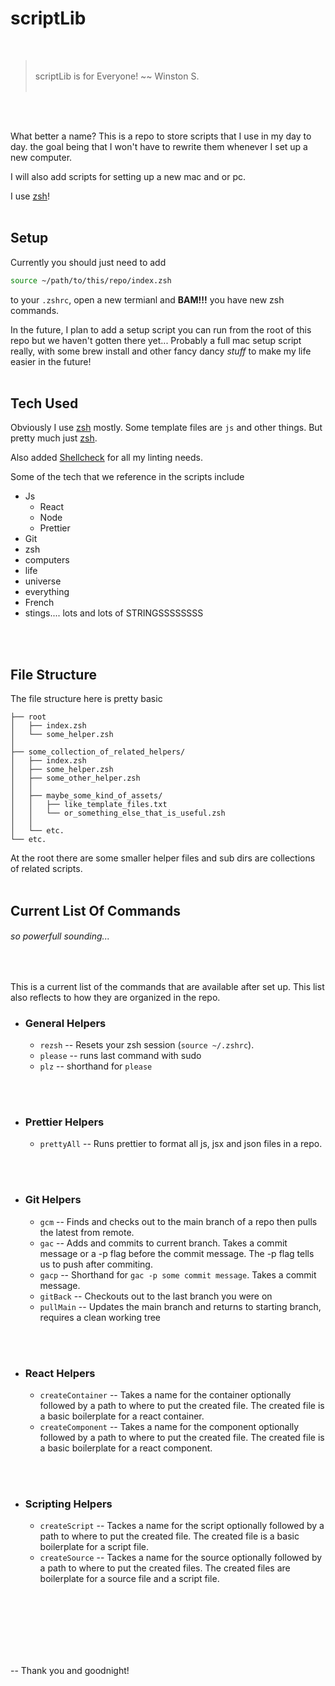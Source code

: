 # scriptLib

<br />

> <br />scriptLib is for Everyone! ~~ Winston S.<br /><br />

<br />
<br />

What better a name? This is a repo to store scripts that I use in my day to day. the goal being that I won't have to rewrite them whenever I set up a new computer.

I will also add scripts for setting up a new mac and or pc.

I use [zsh](https://ohmyz.sh/)!
<br />
<br />

## Setup

Currently you should just need to add 
```zsh
source ~/path/to/this/repo/index.zsh
```

to your `.zshrc`, open a new termianl and **BAM!!!** you have new zsh commands.

In the future, I plan to add a setup script you can run from the root of this repo but we haven't gotten there yet... Probably a full mac setup script really, with some brew install and other fancy dancy *stuff* to make my life easier in the future!
<br />
<br />

## Tech Used
    
Obviously I use [zsh](https://ohmyz.sh/) mostly. Some template files are `js` and other things. But pretty much just [zsh](https://ohmyz.sh/).

Also added [Shellcheck](https://www.shellcheck.net/) for all my linting needs.

Some of the tech that we reference in the scripts include

- Js
    - React
    - Node
    - Prettier
- Git
- zsh
- computers
- life
- universe
- everything
- French
- stings.... lots and lots of STRINGSSSSSSSS
<br />
<br />

## File Structure

The file structure here is pretty basic

```
├── root
│   ├── index.zsh
│   └── some_helper.zsh
│
├── some_collection_of_related_helpers/
│   ├── index.zsh
│   ├── some_helper.zsh
│   ├── some_other_helper.zsh
│   │
│   ├── maybe_some_kind_of_assets/
│   │   ├── like_template_files.txt
│   │   └── or_something_else_that_is_useful.zsh
│   │
│   └── etc.
└── etc.
```

At the root there are some smaller helper files and sub dirs are collections of related scripts.
<br />
<br />

## Current List Of Commands 
###### so powerfull sounding...
<br />

This is a current list of the commands that are available after set up. This list also reflects to how they are organized in the repo. <!-- Need to expand this presentation so it is more helpful... -->

- ### General Helpers
    - `rezsh` -- Resets your zsh session (`source ~/.zshrc`).
    - `please` -- runs last command with sudo
    - `plz` -- shorthand for `please`
<br />
<br />

- ### Prettier Helpers
    - `prettyAll` -- Runs prettier to format all js, jsx and json files in a repo.
<br />
<br />

- ### Git Helpers
    - `gcm` -- Finds and checks out to the main branch of a repo then pulls the latest from remote.
    - `gac` -- Adds and commits to current branch. Takes a commit message or a -p flag before the commit message. The -p flag tells us to push after commiting.
    - `gacp` -- Shorthand for `gac -p some commit message`. Takes a commit message.
    - `gitBack` -- Checkouts out to the last branch you were on
    - `pullMain` -- Updates the main branch and returns to starting branch, requires a clean working tree
<br />
<br />

- ### React Helpers
    - `createContainer` -- Takes a name for the container optionally followed by a path to where to put the created file. The created file is a basic boilerplate for a react container.
    - `createComponent` -- Takes a name for the component optionally followed by a path to where to put the created file. The created file is a basic boilerplate for a react component.
<br />
<br />

- ### Scripting Helpers
    - `createScript` -- Tackes a name for the script optionally followed by a path to where to put the created file. The created file is a basic boilerplate for a script file.
    - `createSource` -- Tackes a name for the source optionally followed by a path to where to put the created files. The created files are boilerplate for a source file and a script file.
<br />
<br />
<br />
<br />
<br />
<br />

-- Thank you and goodnight!
